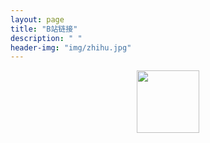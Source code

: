 ```yaml
---
layout: page
title: "B站链接"
description: " "
header-img: "img/zhihu.jpg"
---
```


<p>
    </p>
    <p>
    </p>
    <p>
    </p>
    
<a href="https://space.bilibili.com/545545/#/" target="_blank"><center><img src="https://github.com/feiyuii/feiyuii.github.io/blob/master/img/crowds/handshot.png?raw=true" height="100" width="100"/></a></center>









